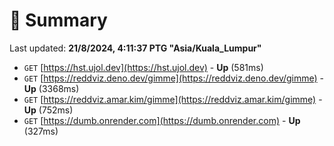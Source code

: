 # 📖 Summary
Last updated: **21/8/2024, 4:11:37 PTG "Asia/Kuala_Lumpur"**

- `GET` [https://hst.ujol.dev](https://hst.ujol.dev) - **Up** (581ms)
- `GET` [https://reddviz.deno.dev/gimme](https://reddviz.deno.dev/gimme) - **Up** (3368ms)
- `GET` [https://reddviz.amar.kim/gimme](https://reddviz.amar.kim/gimme) - **Up** (752ms)
- `GET` [https://dumb.onrender.com](https://dumb.onrender.com) - **Up** (327ms)
